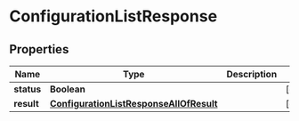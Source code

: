 

# ConfigurationListResponse


## Properties

| Name | Type | Description | Notes |
|------------ | ------------- | ------------- | -------------|
|**status** | **Boolean** |  |  [optional] |
|**result** | [**ConfigurationListResponseAllOfResult**](ConfigurationListResponseAllOfResult.md) |  |  [optional] |



